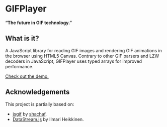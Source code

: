 # GIFPlayer

**“The future in GIF technology.”**

## What is it?

A JavaScript library for reading GIF images and rendering GIF animations in the browser using HTML5 Canvas. Contrary to other GIF parsers and LZW decoders in JavaScript, GIFPlayer uses typed arrays for improved performance.

[Check out the demo.](https://rawgithub.com/dwyfl/gifplayer/master/demo/index.html)

## Acknowledgements

This project is partially based on:

* [jsgif](http://slbkbs.org/jsgif/) by [shachaf](https://github.com/shachaf).
* [DataStream.js](https://github.com/kig/DataStream.js) by Ilmari Heikkinen.